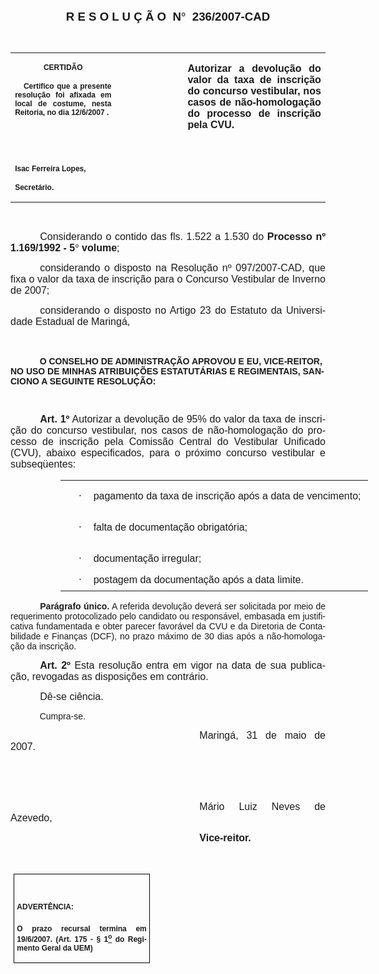 <body lang=PT-BR link=blue vlink=purple style='tab-interval:35.3pt'>

<div class=Section1>

<p class=MsoNormal align=center style='text-align:center'><b style='mso-bidi-font-weight:
normal'><span style='font-size:14.0pt;mso-bidi-font-size:10.0pt;font-family:
Arial;mso-bidi-font-family:"Times New Roman"'>R E S O L U Ç Ã O<span
style='mso-spacerun:yes'>  </span>N</span></b><b style='mso-bidi-font-weight:
normal'><span style='font-size:14.0pt;mso-bidi-font-size:10.0pt;font-family:
Symbol;mso-ascii-font-family:Arial;mso-hansi-font-family:Arial;mso-char-type:
symbol;mso-symbol-font-family:Symbol'><span style='mso-char-type:symbol;
mso-symbol-font-family:Symbol'>°</span></span></b><b style='mso-bidi-font-weight:
normal'><span style='font-size:14.0pt;mso-bidi-font-size:10.0pt;font-family:
Arial;mso-bidi-font-family:"Times New Roman"'><span style='mso-spacerun:yes'> 
</span>236/2007-CAD<o:p></o:p></span></b></p>

<p class=BodyText21><span style='font-size:11.0pt;font-family:Arial;mso-bidi-font-family:
"Times New Roman"'><o:p>&nbsp;</o:p></span></p>

<table class=MsoNormalTable border=0 cellspacing=0 cellpadding=0
 style='border-collapse:collapse;mso-padding-alt:0cm 5.4pt 0cm 5.4pt'>
 <tr style='mso-yfti-irow:0;mso-yfti-firstrow:yes;mso-yfti-lastrow:yes'>
  <td width=196 valign=top style='width:147.15pt;padding:0cm 5.4pt 0cm 5.4pt'>
  <p class=MsoNormal align=center style='text-align:center'><b
  style='mso-bidi-font-weight:normal'><span style='font-size:9.0pt;mso-bidi-font-size:
  10.0pt;font-family:Arial;mso-bidi-font-family:"Times New Roman"'>CERTIDÃO<o:p></o:p></span></b></p>
  <p class=MsoNormal style='text-align:justify'><b style='mso-bidi-font-weight:
  normal'><span style='font-size:9.0pt;mso-bidi-font-size:10.0pt;font-family:
  Arial;mso-bidi-font-family:"Times New Roman"'><span
  style='mso-spacerun:yes'>   </span>Certifico que a presente resolução foi
  afixada em local de costume, nesta Reitoria, no dia 12/6/2007 .<o:p></o:p></span></b></p>
  <p class=MsoNormal><b style='mso-bidi-font-weight:normal'><span
  style='font-size:9.0pt;mso-bidi-font-size:10.0pt;font-family:Arial;
  mso-bidi-font-family:"Times New Roman"'><o:p>&nbsp;</o:p></span></b></p>
  <p class=MsoNormal><b style='mso-bidi-font-weight:normal'><span
  style='font-size:9.0pt;mso-bidi-font-size:10.0pt;font-family:Arial;
  mso-bidi-font-family:"Times New Roman"'><o:p>&nbsp;</o:p></span></b></p>
  <p class=MsoNormal><b style='mso-bidi-font-weight:normal'><span
  style='font-size:9.0pt;mso-bidi-font-size:10.0pt;font-family:Arial;
  mso-bidi-font-family:"Times New Roman"'>Isac Ferreira Lopes,<o:p></o:p></span></b></p>
  <p class=MsoNormal><b style='mso-bidi-font-weight:normal'><span
  style='font-size:9.0pt;mso-bidi-font-size:10.0pt;font-family:Arial;
  mso-bidi-font-family:"Times New Roman"'>Secretário.<o:p></o:p></span></b></p>
  </td>
  <td width=132 valign=top style='width:99.25pt;padding:0cm 5.4pt 0cm 5.4pt'>
  <p class=MsoNormal style='margin-right:-5.4pt'><span style='font-size:11.0pt;
  mso-bidi-font-size:10.0pt;font-family:Arial;mso-bidi-font-family:"Times New Roman"'><o:p>&nbsp;</o:p></span></p>
  </td>
  <td width=283 valign=top style='width:212.6pt;padding:0cm 5.4pt 0cm 5.4pt'>
  <p class=MsoNormal style='text-align:justify'><b style='mso-bidi-font-weight:
  normal'><span style='font-size:12.0pt;mso-bidi-font-size:10.0pt;font-family:
  Arial;mso-bidi-font-family:"Times New Roman"'>Autorizar a devolução do valor
  da taxa de inscrição do concurso vestibular, nos casos de não-homologação do
  processo de inscrição pela CVU.<o:p></o:p></span></b></p>
  </td>
 </tr>
</table>

<p class=BodyText21><span style='mso-bidi-font-size:12.0pt;font-family:Arial'><o:p>&nbsp;</o:p></span></p>

<p class=MsoNormal style='text-align:justify;text-indent:35.45pt'><span
style='font-size:12.0pt;font-family:Arial'>Considerando o contido das fls. <st1:metricconverter
ProductID="1.522 a" w:st="on">1.522 a</st1:metricconverter> 1.530 do <b
style='mso-bidi-font-weight:normal'>Processo nº 1.169/1992 - 5</b></span><b
style='mso-bidi-font-weight:normal'><span style='font-size:12.0pt;font-family:
Symbol;mso-ascii-font-family:Arial;mso-hansi-font-family:Arial;mso-bidi-font-family:
Arial;mso-char-type:symbol;mso-symbol-font-family:Symbol'><span
style='mso-char-type:symbol;mso-symbol-font-family:Symbol'>°</span></span></b><b
style='mso-bidi-font-weight:normal'><span style='font-size:12.0pt;font-family:
Arial'> volume</span></b><span style='font-size:12.0pt;font-family:Arial'>;<o:p></o:p></span></p>

<p class=MsoNormal style='text-align:justify;text-indent:35.45pt'><span
style='font-size:12.0pt;font-family:Arial'>considerando o disposto na Resolução
nº 097/2007-CAD, que fixa o valor da taxa de inscrição para o Concurso
Vestibular de Inverno de 2007;<o:p></o:p></span></p>

<p class=MsoNormal style='margin-right:-.05pt;text-align:justify;text-indent:
35.45pt'><span style='font-size:12.0pt;font-family:Arial'>considerando o
disposto no Artigo 23 do Estatuto da Universidade Estadual de Maringá,<o:p></o:p></span></p>

<p class=MsoNormal style='margin-right:-.05pt;text-align:justify'><span
style='font-size:12.0pt;font-family:Arial'><o:p>&nbsp;</o:p></span></p>

<p class=MsoBodyTextIndent style='text-indent:0cm'><span style='mso-bidi-font-size:
12.0pt;font-family:Arial'><span style='mso-tab-count:1'>            </span><b
style='mso-bidi-font-weight:normal'>O CONSELHO DE ADMINISTRAÇÃO APROVOU E EU, VICE-REITOR,
NO USO DE MINHAS ATRIBUIÇÕES ESTATUTÁRIAS E REGIMENTAIS, SANCIONO A SEGUINTE
RESOLUÇÃO:<o:p></o:p></b></span></p>

<p class=BodyText21 style='mso-pagination:none'><span style='mso-bidi-font-size:
12.0pt;font-family:Arial;layout-grid-mode:line'><o:p>&nbsp;</o:p></span></p>

<p class=MsoBodyTextIndent2 style='margin-left:0cm;text-align:justify;
text-indent:35.45pt;line-height:normal'><b style='mso-bidi-font-weight:normal'><span
style='font-size:12.0pt;font-family:Arial;mso-fareast-font-family:"Arial Unicode MS"'>Art.
1º</span></b><span style='font-size:12.0pt;font-family:Arial;mso-fareast-font-family:
"Arial Unicode MS"'> Autorizar a devolução de 95% do valor da taxa</span><span
style='font-size:12.0pt;font-family:Arial'> de inscrição do concurso vestibular,
nos casos de não</span><span style='font-size:12.0pt;font-family:Arial;
mso-fareast-font-family:"Arial Unicode MS"'>-homologação do processo de
inscrição pela Comissão Central do Vestibular Unificado (CVU), abaixo
especificados, para o próximo concurso vestibular e subseqüentes:</span><span
style='font-size:12.0pt;font-family:Arial'><o:p></o:p></span></p>

<table class=MsoNormalTable border=0 cellspacing=0 cellpadding=0 width=491
 style='width:13.0cm;margin-left:60.2pt;border-collapse:collapse;mso-padding-alt:
 0cm 3.5pt 0cm 3.5pt'>
 <tr style='mso-yfti-irow:0;mso-yfti-firstrow:yes'>
  <td width=491 valign=top style='width:13.0cm;padding:0cm 3.5pt 0cm 3.5pt'>
  <p class=MsoNormal style='margin-left:39.05pt;text-indent:-21.25pt;
  mso-list:l13 level1 lfo19'><![if !supportLists]><span style='font-size:12.0pt;
  font-family:Symbol;mso-fareast-font-family:Symbol;mso-bidi-font-family:Symbol;
  mso-bidi-font-style:italic'><span style='mso-list:Ignore'>·<span
  style='font:7.0pt "Times New Roman"'>&nbsp;&nbsp;&nbsp;&nbsp;&nbsp;&nbsp;&nbsp;
  </span></span></span><![endif]><span style='font-size:12.0pt;font-family:
  Arial;mso-bidi-font-style:italic'>pagamento da taxa de inscrição após a data
  de vencimento;<o:p></o:p></span></p>
  </td>
 </tr>
 <tr style='mso-yfti-irow:1'>
  <td width=491 valign=top style='width:13.0cm;padding:0cm 3.5pt 0cm 3.5pt'>
  <p class=MsoNormal style='margin-left:39.05pt;text-indent:-21.25pt;
  mso-list:l13 level1 lfo19'><![if !supportLists]><span style='font-size:12.0pt;
  font-family:Symbol;mso-fareast-font-family:Symbol;mso-bidi-font-family:Symbol;
  mso-bidi-font-style:italic'><span style='mso-list:Ignore'>·<span
  style='font:7.0pt "Times New Roman"'>&nbsp;&nbsp;&nbsp;&nbsp;&nbsp;&nbsp;&nbsp;
  </span></span></span><![endif]><span style='font-size:12.0pt;font-family:
  Arial;mso-bidi-font-style:italic'>falta de documentação obrigatória;<o:p></o:p></span></p>
  </td>
 </tr>
 <tr style='mso-yfti-irow:2'>
  <td width=491 valign=top style='width:13.0cm;padding:0cm 3.5pt 0cm 3.5pt'>
  <p class=MsoNormal style='margin-left:39.05pt;text-indent:-21.25pt;
  mso-list:l13 level1 lfo19'><![if !supportLists]><span style='font-size:12.0pt;
  font-family:Symbol;mso-fareast-font-family:Symbol;mso-bidi-font-family:Symbol;
  mso-bidi-font-style:italic'><span style='mso-list:Ignore'>·<span
  style='font:7.0pt "Times New Roman"'>&nbsp;&nbsp;&nbsp;&nbsp;&nbsp;&nbsp;&nbsp;
  </span></span></span><![endif]><span style='font-size:12.0pt;font-family:
  Arial;mso-bidi-font-style:italic'>documentação irregular;<o:p></o:p></span></p>
  </td>
 </tr>
 <tr style='mso-yfti-irow:3;mso-yfti-lastrow:yes'>
  <td width=491 valign=top style='width:13.0cm;padding:0cm 3.5pt 0cm 3.5pt'>
  <p class=MsoNormal style='margin-top:0cm;margin-right:0cm;margin-bottom:6.0pt;
  margin-left:39.1pt;text-indent:-21.25pt;mso-list:l13 level1 lfo19'><![if !supportLists]><span
  style='font-size:12.0pt;font-family:Symbol;mso-fareast-font-family:Symbol;
  mso-bidi-font-family:Symbol;mso-bidi-font-style:italic'><span
  style='mso-list:Ignore'>·<span style='font:7.0pt "Times New Roman"'>&nbsp;&nbsp;&nbsp;&nbsp;&nbsp;&nbsp;&nbsp;
  </span></span></span><![endif]><span style='font-size:12.0pt;font-family:
  Arial;mso-bidi-font-style:italic'>postagem da documentação após a data
  limite.<o:p></o:p></span></p>
  </td>
 </tr>
</table>

<p style='margin:0cm;margin-bottom:.0001pt;text-align:justify;text-indent:35.45pt'><b
style='mso-bidi-font-weight:normal'><span style='mso-bidi-font-size:12.0pt;
font-family:Arial;mso-fareast-font-family:"Arial Unicode MS"'>Parágrafo único.</span></b><span
style='mso-bidi-font-size:12.0pt;font-family:Arial;mso-fareast-font-family:
"Arial Unicode MS";mso-bidi-font-weight:bold'> A referida devolução deverá ser
solicitada</span><span style='mso-bidi-font-size:12.0pt;font-family:Arial'> por
meio de requerimento protocolizado pelo candidato ou responsável, </span><span
style='mso-bidi-font-size:12.0pt;font-family:Arial;mso-fareast-font-family:
"Arial Unicode MS"'>embasada em justificativa fundamentada e obter parecer
favorável da CVU e da Diretoria de Contabilidade e Finanças (DCF), no prazo
máximo de 30 dias após a não-homologação da inscrição.<o:p></o:p></span></p>

<p class=MsoNormal style='text-align:justify;text-indent:35.4pt'><b
style='mso-bidi-font-weight:normal'><span style='font-size:12.0pt;font-family:
Arial'>Art. 2º </span></b><span style='font-size:12.0pt;font-family:Arial'>Esta
resolução entra em vigor na data de sua publicação, revogadas as disposições em
contrário.<o:p></o:p></span></p>

<p class=MsoNormal style='text-align:justify;text-indent:35.45pt'><span
style='font-size:12.0pt;font-family:Arial'>Dê-se ciência.<o:p></o:p></span></p>

<p class=BodyText21 style='mso-pagination:none'><span style='mso-bidi-font-size:
12.0pt;font-family:Arial;layout-grid-mode:line'><span style='mso-tab-count:
1'>            </span>Cumpra-se.<o:p></o:p></span></p>

<p class=MsoNormal style='text-align:justify;text-indent:8.0cm'><span
style='font-size:12.0pt;font-family:Arial'>Maringá, 31 de maio de 2007.<o:p></o:p></span></p>

<p class=MsoNormal style='text-align:justify;text-indent:8.0cm'><span
style='font-size:12.0pt;font-family:Arial;mso-bidi-font-family:"Times New Roman"'><o:p>&nbsp;</o:p></span></p>

<p class=MsoNormal style='text-align:justify;text-indent:8.0cm'><span
style='font-size:12.0pt;font-family:Arial;mso-bidi-font-family:"Times New Roman"'><o:p>&nbsp;</o:p></span></p>

<p class=MsoNormal style='text-align:justify;text-indent:8.0cm'><span
style='font-size:12.0pt;font-family:Arial;mso-bidi-font-family:"Times New Roman"'>Mário
Luiz Neves de Azevedo,<o:p></o:p></span></p>

<p class=MsoNormal style='text-align:justify;text-indent:8.0cm;tab-stops:8.0cm 276.45pt'><b
style='mso-bidi-font-weight:normal'><span style='font-size:12.0pt;font-family:
Arial;mso-bidi-font-family:"Times New Roman"'>Vice-reitor.<o:p></o:p></span></b></p>

<p class=MsoNormal style='text-align:justify;text-indent:8.0cm;tab-stops:8.0cm 276.45pt'><b
style='mso-bidi-font-weight:normal'><span style='font-size:12.0pt;font-family:
Arial;mso-bidi-font-family:"Times New Roman"'><o:p>&nbsp;</o:p></span></b></p>

<table class=MsoNormalTable border=1 cellspacing=0 cellpadding=0
 style='margin-left:3.5pt;border-collapse:collapse;border:none;mso-border-alt:
 solid windowtext .5pt;mso-padding-alt:0cm 3.5pt 0cm 3.5pt;mso-border-insideh:
 .5pt solid windowtext;mso-border-insidev:.5pt solid windowtext'>
 <tr style='mso-yfti-irow:0;mso-yfti-firstrow:yes;mso-yfti-lastrow:yes'>
  <td width=207 valign=top style='width:155.6pt;border:solid windowtext 1.0pt;
  mso-border-alt:solid windowtext .5pt;padding:0cm 3.5pt 0cm 3.5pt'>
  <h1><span style='font-size:9.0pt;mso-bidi-font-size:10.0pt;font-family:Arial;
  mso-bidi-font-family:"Times New Roman"'>ADVERTÊNCIA:<o:p></o:p></span></h1>
  <p class=MsoNormal style='text-align:justify'><b style='mso-bidi-font-weight:
  normal'><span style='font-size:9.0pt;mso-bidi-font-size:10.0pt;font-family:
  Arial;mso-bidi-font-family:"Times New Roman"'>O prazo recursal termina em 19/6/2007.
  (Art. 175 - § 1<u><sup>o</sup></u> do Regimento Geral da UEM)</span></b><span
  style='font-size:9.0pt;mso-bidi-font-size:10.0pt;font-family:Arial;
  mso-bidi-font-family:"Times New Roman"'><o:p></o:p></span></p>
  </td>
 </tr>
</table>

<p class=MsoNormal align=center style='text-align:center'><o:p>&nbsp;</o:p></p>

</div>

</body>

